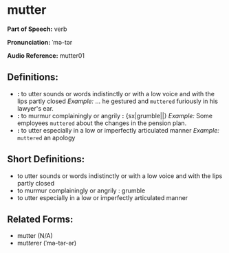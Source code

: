 # mutter

**Part of Speech:** verb

**Pronunciation:** ˈmə-tər

**Audio Reference:** mutter01

## Definitions:
- **:** to utter sounds or words indistinctly or with a low voice and with the lips partly closed 
  *Example:* … he gestured and `muttered` furiously in his lawyer's ear.
- **:** to murmur complainingly or angrily **:** {sx|grumble||} 
  *Example:* Some employees `muttered` about the changes in the pension plan.
- **:** to utter especially in a low or imperfectly articulated manner 
  *Example:* `muttered` an apology

## Short Definitions:
- to utter sounds or words indistinctly or with a low voice and with the lips partly closed
- to murmur complainingly or angrily : grumble
- to utter especially in a low or imperfectly articulated manner

## Related Forms:
- mutter (N/A)
- mut*ter*er (ˈmə-tər-ər)
